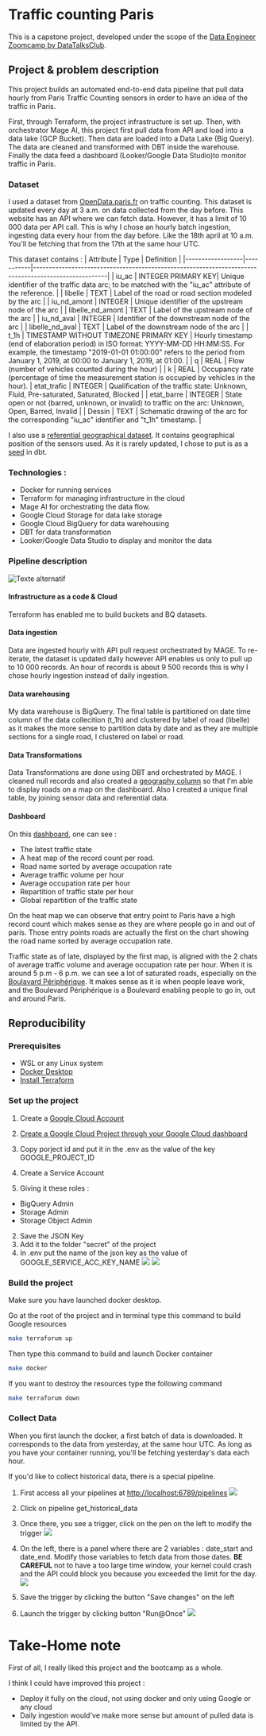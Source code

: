 # Traffic counting Paris

This is a capstone project, developed under the scope of the [Data Engineer Zoomcamp by DataTalksClub](https://github.com/DataTalksClub/data-engineering-zoomcamp).

## Project & problem description

This project builds an automated end-to-end data pipeline that pull data hourly from Paris Traffic Counting sensors in order to have an idea of the traffic in Paris.

First, through Terraform,  the project infrastructure is set up. Then, with orchestrator Mage AI, this project first pull data from API and load into a data lake (GCP Bucket). Then data are loaded into a Data Lake (Big Query). The data are cleaned and transformed with DBT inside the warehouse. Finally the data feed a dashboard (Looker/Google Data Studio)to monitor traffic in Paris.


### Dataset

I used a dataset from [OpenData.paris.fr](https://opendata.paris.fr/explore/dataset/comptages-routiers-permanents/information/?disjunctive.libelle&disjunctive.etat_trafic&disjunctive.libelle_nd_amont&disjunctive.libelle_nd_aval) on traffic counting. This dataset is updated every day at 3 a.m. on data collected from the day before.
This website has an API where we can fetch data. However, it has a limit of 10 000 data per API call. This is why I chose an hourly batch ingestion, ingesting data every hour from the day before. Like the 18th april at 10 a.m. You'll be fetching that from the 17th at the same hour UTC. 

This dataset contains : 
| Attribute         | Type      | Definition                                                                                          |
|------------------|-----------|-----------------------------------------------------------------------------------------------------|
| iu_ac            | INTEGER   PRIMARY KEY|  Unique identifier of the traffic data arc; to be matched with the "iu_ac" attribute of the reference. |
| libelle          | TEXT      | Label of the road or road section modeled by the arc                                                |
| iu_nd_amont      | INTEGER   | Unique identifier of the upstream node of the arc                                                    |
| libelle_nd_amont | TEXT      | Label of the upstream node of the arc                                                                |
| iu_nd_aval       | INTEGER   | Identifier of the downstream node of the arc                                                         |
| libelle_nd_aval  | TEXT      | Label of the downstream node of the arc                                                               |
| t_1h             | TIMESTAMP WITHOUT TIMEZONE PRIMARY KEY | Hourly timestamp (end of elaboration period) in ISO format: YYYY-MM-DD HH:MM:SS. For example, the timestamp "2019-01-01 01:00:00" refers to the period from January 1, 2019, at 00:00 to January 1, 2019, at 01:00. |
| q                | REAL      | Flow (number of vehicles counted during the hour)                                                    |
| k                | REAL      | Occupancy rate (percentage of time the measurement station is occupied by vehicles in the hour).
| etat_trafic      | INTEGER   | Qualification of the traffic state: Unknown, Fluid, Pre-saturated, Saturated, Blocked                                                                                         |
| etat_barre       | INTEGER   | State open or not (barred, unknown, or invalid) to traffic on the arc:                                Unknown,  Open, Barred, Invalid                                                                                         |
| Dessin           | TEXT      | Schematic drawing of the arc for the corresponding "iu_ac" identifier and "t_1h" timestamp.        |


I also use a [referential geographical dataset](https://parisdata.opendatasoft.com/explore/dataset/referentiel-comptages-routiers/information/?sort=libelle_nd_aval&basemap=jawg.dark&location=13,48.60101,2.62923). It contains geographical position of the sensors used. As it is rarely updated, I chose to put is as a [seed](./dbt/seeds/geographical_referential_raw.csv) in dbt.

### Technologies : 
- Docker for running services
- Terraform for managing infrastructure in the cloud
- Mage AI for orchestrating the data flow.
- Google Cloud Storage for data lake storage
- Google Cloud BigQuery for data warehousing
- DBT for data transformation
- Looker/Google Data Studio to display and monitor the data

### Pipeline description
![Texte alternatif](/images/data_pipeline.drawio.png "Titre de l'image")

#### Infrastructure as a code & Cloud
Terraform has enabled me to build buckets and BQ datasets.

#### Data ingestion 
Data are ingested hourly with API pull request orchestrated by MAGE.
To re-iterate, the dataset is updated daily however API enables us only to pull up to 10 000 records. An hour of records is about 9 500 records this is why I chose hourly ingestion instead of daily ingestion.

#### Data warehousing
My data warehouse is BigQuery. The final table is partitioned on date time column of the data collecition (t_1h) and clustered by label of road (libelle) as it makes the more sense to partition data by date and as they are multiple sections for a single road, I clustered on label or road.

#### Data Transformations
Data Transformations are done using DBT and orchestrated by MAGE. I cleaned null records and also created a [geography column](https://cloud.google.com/bigquery/docs/geospatial-data?hl=fr) so that I'm able to display roads on a map on the dashboard. Also I created a unique final table, by joining sensor data and referential data.

#### Dashboard
On this [dashboard](https://lookerstudio.google.com/reporting/ec19f889-5750-4f6b-af04-e4fada89543d), one can see : 
- The latest traffic state
- A heat map of the record count per road. 
- Road name sorted by average occupation rate
- Average traffic volume per hour
- Average occupation rate per hour
- Repartition of traffic state per hour
- Global repartition of the traffic state

On the heat map we can observe that entry point to Paris have a high record count which makes sense as they are where people go in and out of paris. Those entry points roads are actually the first on the chart showing the road name sorted by average occupation rate.

Traffic state as of late, displayed by the first map, is aligned with the 2 chats of average traffic volume and average occupation rate per hour. When it is around 5 p.m - 6 p.m. we can see a lot of saturated roads, especially on the [Boulavard Périphérique](https://en.wikipedia.org/wiki/Boulevard_P%C3%A9riph%C3%A9rique). It makes sense as it is when people leave work, and the Boulevard Périphérique is a Boulevard enabling people to go in, out and around Paris. 

## Reproducibility

### Prerequisites
- WSL or any Linux system
- [Docker Desktop](https://www.docker.com/products/docker-desktop/)
- [Install Terraform](https://developer.hashicorp.com/terraform/install)


### Set up the project

1. Create a [Google Cloud Account](https://cloud.google.com/?hl=fr)

2. [Create a Google Cloud Project through your Google Cloud dashboard](https://developers.google.com/workspace/guides/create-project?hl=fr)

3. Copy porject id and put it in the .env as the value of the key GOOGLE_PROJECT_ID

3. Create a Service Account
1. Giving it these roles :
- BigQuery Admin
- Storage Admin
- Storage Object Admin
2. Save the JSON Key
3. Add it to the folder "secret" of the project
4. In .env put the name of the json key as the value of GOOGLE_SERVICE_ACC_KEY_NAME
![](./images/.env.png)
![](./images/location_service_key.png)

### Build the project
Make sure you have launched docker desktop.

Go at the root of the project and in terminal type this command to build Google resources
```bash
make terraforum up
```

Then type this command to build and launch Docker container
```bash
make docker 
```
If you want to destroy the resources type the following command
```bash
make terraforum down
```

### Collect Data

When you first launch the docker, a first batch of data is downloaded. It corresponds to the data from yesterday, at the same hour UTC.
As long as you have your container running, you'll be fetching yesterday's data each hour.

If you'd like to collect historical data, there is a special pipeline.

1. First access all your pipelines at [http://localhost:6789/pipelines](http://localhost:6789/pipelines?_limit=30&_order_by[]=Name&sort_column_index=2&sort_direction=asc)
![](./images/all_pipelines.png)

2. Click on pipeline get_historical_data

3. Once there, you see a trigger, click on the pen on the left to modify the trigger
![](./images/pipeline_trigger.png)

4. On the left, there is a panel where there are 2 variables : date_start and date_end. Modify those variables to fetch data from those dates. **BE CAREFUL** not to have a too large time window, your kernel could crash and the API could block you because you exceeded the limit for the day.
![](./images/trigger_variables.png)

5. Save the trigger by clicking the button "Save changes" on the left 

6. Launch the trigger by clicking button "Run@Once"
![](./images/trigger_run_at_once.png)


# Take-Home note
First of all, I really liked this project and the bootcamp as a whole.

I think I could have improved this project :
- Deploy it fully on the cloud, not using docker and only using Google or any cloud
- Daily ingestion would've make more sense but amount of pulled data is limited by the API. 